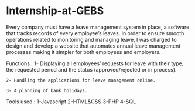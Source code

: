 # Internship-at-GEBS

Every company must have a leave management system in place,
a software that tracks records of every employee’s leaves. In order to
ensure smooth operations related to monitoring and managing leave, I was
charged to design and develop a website that automates annual leave
management processes making it simpler for both employees and
employers.


Functions :
    1- Displaying all employees’ requests for leave with their type, the requested
    period and the status (approved/rejected or in process).
    
    2- Handling the applications for leave management online.
    
    3- A planning of bank holidays.

Tools used : 
    1-Javascript
    2-HTML&CSS
    3-PHP
    4-SQL
